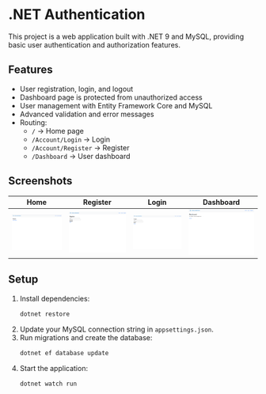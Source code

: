 # .NET Authentication

This project is a web application built with .NET 9 and MySQL, providing basic user authentication and authorization features.

## Features

- User registration, login, and logout
- Dashboard page is protected from unauthorized access
- User management with Entity Framework Core and MySQL
- Advanced validation and error messages
- Routing:
  - `/` → Home page
  - `/Account/Login` → Login
  - `/Account/Register` → Register
  - `/Dashboard` → User dashboard

## Screenshots

| Home                          | Register                              | Login                           | Dashboard                               |
| ----------------------------- | ------------------------------------- | ------------------------------- | --------------------------------------- |
| ![Home](screenshots/home.png) | ![Register](screenshots/register.png) | ![Login](screenshots/login.png) | ![Dashboard](screenshots/dashboard.png) |

## Setup

1. Install dependencies:
   ```sh
   dotnet restore
   ```
2. Update your MySQL connection string in `appsettings.json`.
3. Run migrations and create the database:
   ```sh
   dotnet ef database update
   ```
4. Start the application:
   ```sh
   dotnet watch run
   ```
